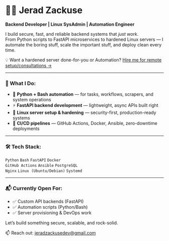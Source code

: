 # 👨‍💻 Jerad Zackuse

**Backend Developer | Linux SysAdmin | Automation Engineer**

I build secure, fast, and reliable backend systems that *just work*.  
From Python scripts to FastAPI microservices to hardened Linux servers — I automate the boring stuff, scale the important stuff, and deploy clean every time.

💡 Want a hardened server done-for-you or Automation? [Hire me for remote setup/consultations →](https://gumroad.com/https://jeradzackusedev.gumroad.com/l/consult-me?_gl=1*9evm5i*_ga*MTQxOTc3NzY0NC4xNzUwOTAyODAw*_ga_6LJN6D94N6*czE3NTA5MDI3OTkkbzEkZzEkdDE3NTA5MDc4MjgkajIwJGwwJGgw)

---

### 🚀 What I Do:
- 🔧 **Python + Bash automation** — for tasks, workflows, scrapers, and system operations
- ⚡ **FastAPI backend development** — lightweight, async APIs built right
- 🔐 **Linux server setup & hardening** — security-first, production-ready systems
- 🔁 **CI/CD pipelines** — GitHub Actions, Docker, Ansible, zero-downtime deployments

---

### 🛠 Tech Stack:
`Python` `Bash` `FastAPI` `Docker`  
`GitHub Actions` `Ansible` `PostgreSQL`  
`Nginx` `Linux (Ubuntu/Debian)` `Systemd`

---

### 📬 Currently Open For:
- ✅ Custom API backends (FastAPI)
- ✅ Automation scripts (Python/Bash)
- ✅ Server provisioning & DevOps work

Let’s build something secure, scalable, and rock-solid.

📫 Reach out: jeradzackusedev@gmail.com
